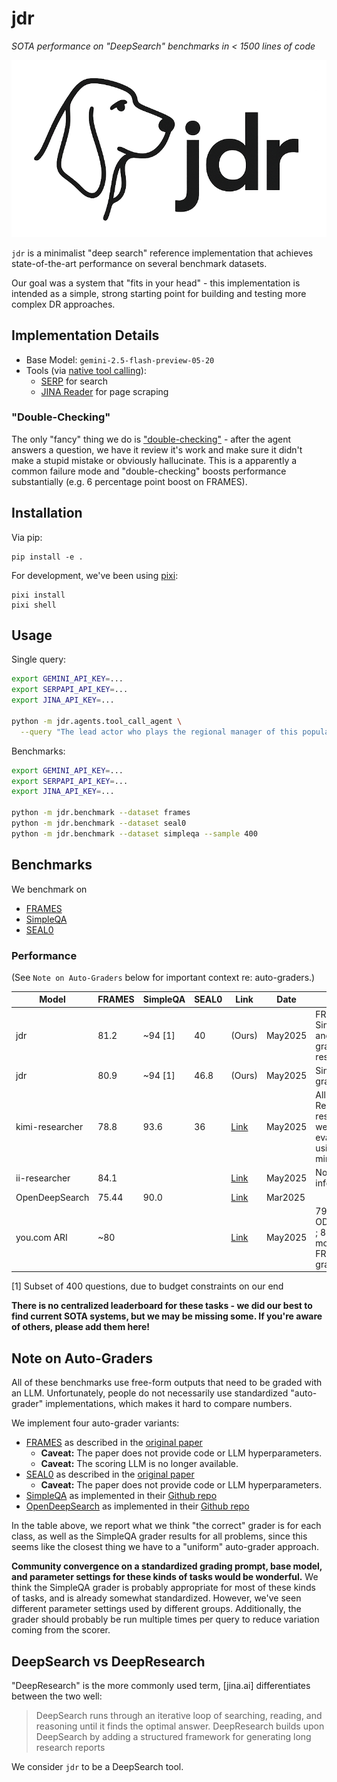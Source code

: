 # jdr
_SOTA performance on "DeepSearch" benchmarks in < 1500 lines of code_

<p align="center">
  <img src="./assets/logo.png">
</p>

`jdr` is a minimalist "deep search" reference implementation that achieves state-of-the-art performance on several benchmark datasets.  

Our goal was a system that "fits in your head" - this implementation is intended as a simple, strong starting point for building and testing more complex DR approaches.

## Implementation Details
 - Base Model: `gemini-2.5-flash-preview-05-20`
 - Tools (via [native tool calling](https://docs.litellm.ai/docs/completion/function_call)):
   - [SERP](https://serpapi.com/) for search
   - [JINA Reader](https://r.jina.ai/) for page scraping

### "Double-Checking"

The only "fancy" thing we do is ["double-checking"](./jdr/agents/tool_call_agent.py#L148) - after the agent answers a question, we have it review it's work and make sure it didn't make a stupid mistake or obviously hallucinate.  This is a apparently a common failure mode and "double-checking" boosts performance substantially (e.g. 6 percentage point boost on FRAMES).

## Installation

Via pip:
```
pip install -e .
```

For development, we've been using [pixi](https://pixi.sh/latest/):
```
pixi install
pixi shell
```

## Usage

Single query:
```bash
export GEMINI_API_KEY=...
export SERPAPI_API_KEY=...
export JINA_API_KEY=...

python -m jdr.agents.tool_call_agent \
  --query "The lead actor who plays the regional manager of this popular mockumentary sitcom released in 2005 has the same initials as Santa Claus. What is the name of the voice actor for Flower in the latest animated film this actor starred in in 2024?"
```

Benchmarks:
```bash
export GEMINI_API_KEY=...
export SERPAPI_API_KEY=...
export JINA_API_KEY=...

python -m jdr.benchmark --dataset frames
python -m jdr.benchmark --dataset seal0
python -m jdr.benchmark --dataset simpleqa --sample 400
```

## Benchmarks

We benchmark on
- [FRAMES](https://huggingface.co/datasets/google/frames-benchmark)
- [SimpleQA](https://openai.com/index/introducing-simpleqa/)
- [SEAL0](https://huggingface.co/datasets/vtllms/sealqa)

### Performance
(See `Note on Auto-Graders` below for important context re: auto-graders.)

| Model | FRAMES | SimpleQA | SEAL0 | Link | Date | Notes |
|-------|--------|----------|-------|------|------|-------|
| jdr   | 81.2 | ~94 [1] | 40 | (Ours) | May2025 | FRAMES, SimpleQA and SEAL0 grader respectively |
| jdr   | 80.9 | ~94 [1] | 46.8 | (Ours) | May2025 | SimpleQA grader only |
| kimi-researcher | 78.8 | 93.6 | 36 | [Link](https://moonshotai.github.io/Kimi-Researcher/) | May2025 | All Kimi-Researcher results were evaluated using o3-mini |
| ii-researcher | 84.1 | | | [Link](https://github.com/Intelligent-Internet/ii-researcher) | May2025 | No grader information |
| OpenDeepSearch | 75.44 | 90.0 | | [Link](https://github.com/sentient-agi/OpenDeepSearch/) | Mar2025 | |
| you.com ARI | ~80 | | | [Link](https://you.com/articles/o3-mini-judges-ari-enterprise-winner-over-openai-deep-research) | May2025 | 79.7 w/ ODS grader ; 80.7 w/ modified FRAMES grader |

[1] Subset of 400 questions, due to budget constraints on our end

**There is no centralized leaderboard for these tasks - we did our best to find current SOTA systems, but we may be missing some.  If you're aware of others, please add them here!**

## Note on Auto-Graders

All of these benchmarks use free-form outputs that need to be graded with an LLM.  Unfortunately, people do not necessarily use standardized "auto-grader" implementations, which makes it hard to compare numbers.

We implement four auto-grader variants:
  - [FRAMES](jdr/evaluators.py#L93) as described in the [original paper](https://arxiv.org/abs/2409.12941)
    - **Caveat:** The paper does not provide code or LLM hyperparameters.
    - **Caveat:** The scoring LLM is no longer available.
  - [SEAL0](jdr/evaluators.py#L96) as described in the [original paper](https://arxiv.org/pdf/2506.01062)
    - **Caveat:** The paper does not provide code or LLM hyperparameters.
  - [SimpleQA](jdr/evaluators.py#L99) as implemented in their [Github repo](main/simpleqa_eval.py)
  - [OpenDeepSearch](jdr/evaluators.py#L102) as implemented in their [Github repo](https://github.com/sentient-agi/OpenDeepSearch/blob/main/evals/autograde_df.py#L21)

In the table above, we report what we think "the correct" grader is for each class, as well as the SimpleQA grader results for all problems, since this seems like the closest thing we have to a "uniform" auto-grader approach.  

**Community convergence on a standardized grading prompt, base model, and parameter settings for these kinds of tasks would be wonderful.**  We think the SimpleQA grader is probably appropriate for most of these kinds of tasks, and is already somewhat standardized.  However, we've seen different parameter settings used by different groups.  Additionally, the grader should probably be run multiple times per query to reduce variation coming from the scorer.

## DeepSearch vs DeepResearch

"DeepResearch" is the more commonly used term, [jina.ai] differentiates between the two well:
> DeepSearch runs through an iterative loop of searching, reading, and reasoning until it finds the optimal answer.
> DeepResearch builds upon DeepSearch by adding a structured framework for generating long research reports

We consider `jdr` to be a DeepSearch tool. 